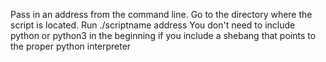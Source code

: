 Pass in an address from the command line.  Go to the directory where the script is located.  Run ./scriptname address 
You don't need to include python or python3 in the beginning if you include a shebang that points to the proper python interpreter 
